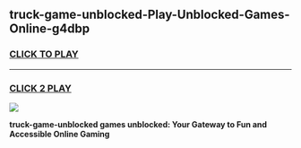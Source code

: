 
## truck-game-unblocked-Play-Unblocked-Games-Online-g4dbp
<h3>
<a href="https://premium76.site?title=truck-game-unblocked&ref=24A">CLICK TO PLAY</a></h3>
<hr>

<h3>
<a href="https://premium76.site?title=truck-game-unblocked&ref=24A">CLICK 2 PLAY</a>
  
</h3>

<a href="https://premium76.site?title=truck-game-unblocked&ref=24A"><img src="https://clearcache.store/games.png"></a>


**truck-game-unblocked games unblocked: Your Gateway to Fun and Accessible Online Gaming**
